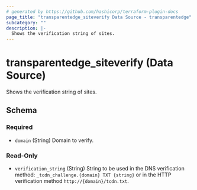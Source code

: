 ```yaml
---
# generated by https://github.com/hashicorp/terraform-plugin-docs
page_title: "transparentedge_siteverify Data Source - transparentedge"
subcategory: ""
description: |-
  Shows the verification string of sites.
---
```


# transparentedge_siteverify (Data Source)

Shows the verification string of sites.



<!-- schema generated by tfplugindocs -->
## Schema

### Required

- `domain` (String) Domain to verify.

### Read-Only

- `verification_string` (String) String to be used in the DNS verification method: `_tcdn_challenge.{domain} TXT {string}` or in the HTTP verification method `http://{domain}/tcdn.txt`.
